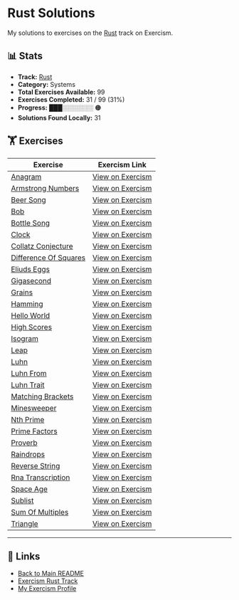 # Rust Solutions

My solutions to exercises on the [Rust](https://exercism.org/tracks/rust) track on Exercism.

## 📊 Stats

- **Track:** [Rust](https://exercism.org/tracks/rust)
- **Category:** Systems
- **Total Exercises Available:** 99
- **Exercises Completed:** 31 / 99 (31%)
- **Progress:** ███░░░░░░░ 🟠
- **Solutions Found Locally:** 31

## 🏋️ Exercises

| Exercise | Exercism Link |
|----------|---------------|
| [Anagram](anagram/README.md) | [View on Exercism](https://exercism.org/tracks/rust/exercises/anagram) |
| [Armstrong Numbers](armstrong-numbers/README.md) | [View on Exercism](https://exercism.org/tracks/rust/exercises/armstrong-numbers) |
| [Beer Song](beer-song/README.md) | [View on Exercism](https://exercism.org/tracks/rust/exercises/beer-song) |
| [Bob](bob/README.md) | [View on Exercism](https://exercism.org/tracks/rust/exercises/bob) |
| [Bottle Song](bottle-song/README.md) | [View on Exercism](https://exercism.org/tracks/rust/exercises/bottle-song) |
| [Clock](clock/README.md) | [View on Exercism](https://exercism.org/tracks/rust/exercises/clock) |
| [Collatz Conjecture](collatz-conjecture/README.md) | [View on Exercism](https://exercism.org/tracks/rust/exercises/collatz-conjecture) |
| [Difference Of Squares](difference-of-squares/README.md) | [View on Exercism](https://exercism.org/tracks/rust/exercises/difference-of-squares) |
| [Eliuds Eggs](eliuds-eggs/README.md) | [View on Exercism](https://exercism.org/tracks/rust/exercises/eliuds-eggs) |
| [Gigasecond](gigasecond/README.md) | [View on Exercism](https://exercism.org/tracks/rust/exercises/gigasecond) |
| [Grains](grains/README.md) | [View on Exercism](https://exercism.org/tracks/rust/exercises/grains) |
| [Hamming](hamming/README.md) | [View on Exercism](https://exercism.org/tracks/rust/exercises/hamming) |
| [Hello World](hello-world/README.md) | [View on Exercism](https://exercism.org/tracks/rust/exercises/hello-world) |
| [High Scores](high-scores/README.md) | [View on Exercism](https://exercism.org/tracks/rust/exercises/high-scores) |
| [Isogram](isogram/README.md) | [View on Exercism](https://exercism.org/tracks/rust/exercises/isogram) |
| [Leap](leap/README.md) | [View on Exercism](https://exercism.org/tracks/rust/exercises/leap) |
| [Luhn](luhn/README.md) | [View on Exercism](https://exercism.org/tracks/rust/exercises/luhn) |
| [Luhn From](luhn-from/README.md) | [View on Exercism](https://exercism.org/tracks/rust/exercises/luhn-from) |
| [Luhn Trait](luhn-trait/README.md) | [View on Exercism](https://exercism.org/tracks/rust/exercises/luhn-trait) |
| [Matching Brackets](matching-brackets/README.md) | [View on Exercism](https://exercism.org/tracks/rust/exercises/matching-brackets) |
| [Minesweeper](minesweeper/README.md) | [View on Exercism](https://exercism.org/tracks/rust/exercises/minesweeper) |
| [Nth Prime](nth-prime/README.md) | [View on Exercism](https://exercism.org/tracks/rust/exercises/nth-prime) |
| [Prime Factors](prime-factors/README.md) | [View on Exercism](https://exercism.org/tracks/rust/exercises/prime-factors) |
| [Proverb](proverb/README.md) | [View on Exercism](https://exercism.org/tracks/rust/exercises/proverb) |
| [Raindrops](raindrops/README.md) | [View on Exercism](https://exercism.org/tracks/rust/exercises/raindrops) |
| [Reverse String](reverse-string/README.md) | [View on Exercism](https://exercism.org/tracks/rust/exercises/reverse-string) |
| [Rna Transcription](rna-transcription/README.md) | [View on Exercism](https://exercism.org/tracks/rust/exercises/rna-transcription) |
| [Space Age](space-age/README.md) | [View on Exercism](https://exercism.org/tracks/rust/exercises/space-age) |
| [Sublist](sublist/README.md) | [View on Exercism](https://exercism.org/tracks/rust/exercises/sublist) |
| [Sum Of Multiples](sum-of-multiples/README.md) | [View on Exercism](https://exercism.org/tracks/rust/exercises/sum-of-multiples) |
| [Triangle](triangle/README.md) | [View on Exercism](https://exercism.org/tracks/rust/exercises/triangle) |

---

## 🔗 Links

- [Back to Main README](../README.md)
- [Exercism Rust Track](https://exercism.org/tracks/rust)
- [My Exercism Profile](https://exercism.org/profiles/princemuel)
